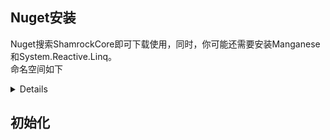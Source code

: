 ## Nuget安装
Nuget搜索ShamrockCore即可下载使用，同时，你可能还需要安装Manganese和System.Reactive.Linq。
<br>命名空间如下
<details>

```c#
using Manganese.Text;
using ShamrockCore.Reciver;
using ShamrockCore.Reciver.Events;
using ShamrockCore.Reciver.MsgChain;
using ShamrockCore.Reciver.Receivers;
using ShamrockCore.Utils;
using System.Reactive.Linq;
```

</details>

## 初始化